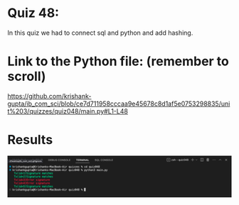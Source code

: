 # Quiz 48: 

In this quiz we had to connect sql and python and add hashing.

# Link to the Python file: (remember to scroll)

https://github.com/krishank-gupta/ib_com_sci/blob/ce7d711958cccaa9e45678c8d1af5e0753298835/unit%203/quizzes/quiz048/main.py#L1-L48

# Results 

![quiz48results](./results.png)

